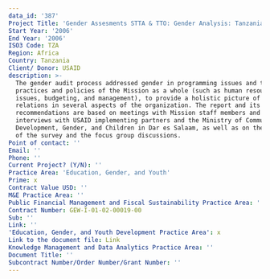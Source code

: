 ```yaml
---
data_id: '387'
Project Title: 'Gender Assesments STTA & TTO: Gender Analysis: Tanzania (TDY 61)'
Start Year: '2006'
End Year: '2006'
ISO3 Code: TZA
Region: Africa
Country: Tanzania
Client/ Donor: USAID
description: >-
  The gender audit process addressed gender in programming issues and the
  practices and policies of the Mission as a whole (such as human resource
  issues, budgeting, and management), to provide a holistic picture of gender
  relations in several aspects of the organization. The report and its
  recommendations are based on meetings with Mission staff members and
  interviews with USAID implementing partners and the Ministry of Community
  Development, Gender, and Children in Dar es Salaam, as well as on the results
  of the survey and the focus group discussions.
Point of contact: ''
Email: ''
Phone: ''
Current Project? (Y/N): ''
Practice Area: 'Education, Gender, and Youth'
Prime: x
Contract Value USD: ''
M&E Practice Area: ''
Public Financial Management and Fiscal Sustainability Practice Area: ''
Contract Number: GEW-I-01-02-00019-00
Sub: ''
Link: ''
'Education, Gender, and Youth Development Practice Area': x
Link to the document file: Link
Knowledge Management and Data Analytics Practice Area: ''
Document Title: ''
Subcontract Number/Order Number/Grant Number: ''
---
```

